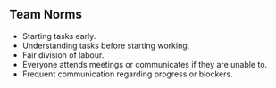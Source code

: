 ## Team Norms
- Starting tasks early.
- Understanding tasks before starting working.
- Fair division of labour.
- Everyone attends meetings or communicates if they are unable to.
- Frequent communication regarding progress or blockers.
